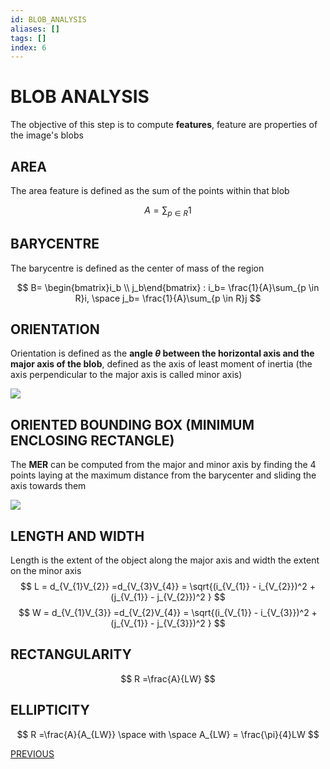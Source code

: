 ```yaml
---
id: BLOB_ANALYSIS
aliases: []
tags: []
index: 6
---
```


# BLOB ANALYSIS

The objective of this step is to compute **features**, feature are properties of the image's blobs

## AREA

The area feature is defined as the sum of the points within that blob

$$
A = \sum_{p\in R}1
$$

## BARYCENTRE

The barycentre is defined as the center of mass of the region

$$
B= \begin{bmatrix}i_b \\ j_b\end{bmatrix} : i_b= \frac{1}{A}\sum_{p \in R}i, \space j_b= \frac{1}{A}\sum_{p \in R}j
$$
## ORIENTATION

Orientation is defined as the **angle $\theta$ between the horizontal axis and the major axis of the blob**, defined as the axis of least moment of inertia (the axis perpendicular to the major axis is called minor axis)

![](Pasted_image_20240303183222.png)

## ORIENTED BOUNDING BOX (MINIMUM ENCLOSING RECTANGLE)

The **MER** can be computed from the major and minor axis by finding the 4 points laying at the maximum distance from the barycenter and sliding the axis towards them

![](Pasted_image_20240303183704.png)
## LENGTH AND WIDTH


Length is the extent of the object along the major axis and width the extent on the minor axis
$$
L = d_{V_{1}V_{2}} =d_{V_{3}V_{4}}  = \sqrt{(i_{V_{1}} - i_{V_{2}})^2 +(j_{V_{1}} - j_{V_{2}})^2 }
$$
$$
W = d_{V_{1}V_{3}} =d_{V_{2}V_{4}}  = \sqrt{(i_{V_{1}} - i_{V_{3}})^2 +(j_{V_{1}} - j_{V_{3}})^2 }
$$
## RECTANGULARITY

$$
R =\frac{A}{LW}
$$

## ELLIPTICITY

$$
R =\frac{A}{A_{LW}} \space with \space A_{LW} = \frac{\pi}{4}LW
$$

[PREVIOUS](COMPONENTS_LABELING.md)
